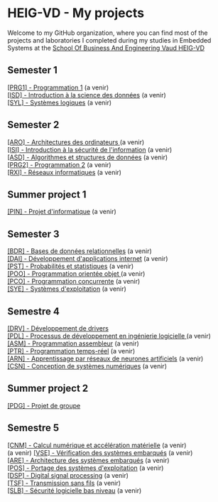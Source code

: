 # HEIG-VD - My projects

Welcome to my GitHub organization, where you can find most of the projects and laboratories I completed during my studies in Embedded Systems at the [School Of Business And Engineering Vaud HEIG-VD](https://heig-vd.ch/)

## Semester 1
[[PRG1] - Programmation 1]() (a venir) <br> 
[[ISD] - Introduction à la science des données]() (a venir) <br> 
[[SYL] - Systèmes logiques]() (a venir) <br> 
## Semester 2
[[ARO] - Architectures des ordinateurs ]() (a venir) <br> 
[[ISI] - Introduction à la sécurité de l'information]() (a venir) <br>
[[ASD] - Algorithmes et structures de données]() (a venir) <br>
[[PRG2] - Programmation 2]() (a venir) <br> 
[[RXI] - Réseaux informatiques]() (a venir) <br>
## Summer project 1 
[[PIN] - Projet d'informatique]() (a venir) <br> 
## Semester 3
[[BDR] - Bases de données relationnelles]() (a venir) <br> 
[[DAI] - Développement d'applications internet]() (a venir) <br> 
[[PST] - Probabilités et statistiques]() (a venir) <br> 
[[POO] - Programmation orientée objet ]() (a venir) <br>
[[PCO] - Programmation concurrente]() (a venir) <br> 
[[SYE] - Systèmes d'exploitation]() (a venir) <br> 
## Semestre 4
[[DRV] - Développement de drivers](https://github.com/HEIG-VD-RD/Driver)<br>
[[PDL] - Processus de développement en ingénierie logicielle ]() (a venir) <br>
[[ASM] - Programmation assembleur]() (a venir) <br> 
[[PTR] - Programmation temps-réel](https://github.com/HEIG-VD-RD/PTR) (a venir) <br> 
[[ARN] - Apprentissage par réseaux de neurones artificiels]() (a venir) <br> 
[[CSN] - Conception de systèmes numériques]() (a venir) <br> 
## Summer project 2
[[PDG] - Projet de groupe](https://github.com/Plant-keeper)<br>
## Semestre 5
[[CNM] - Calcul numérique et accélération matérielle]() (a venir) <br> (a venir)
[[VSE] - Vérification des systèmes embarqués]() (a venir) <br>
[[ARE] - Architecture des systèmes embarqués]() (a venir) <br> 
[[POS] - Portage des systèmes d'exploitation]() (a venir) <br> 
[[DSP] - Digital signal processing]() (a venir) <br>
[[TSF] - Transmission sans fils]() (a venir) <br>
[[SLB] - Sécurité logicielle bas niveau]() (a venir) <br> 

